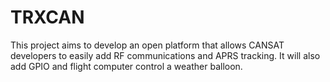 # TRXCAN
This project aims to develop an open platform that allows CANSAT developers to easily add RF communications and APRS tracking. It will also add GPIO and flight computer control a weather balloon.
